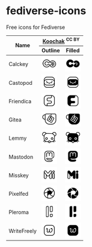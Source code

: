 # fediverse-icons
Free icons for Fediverse

<table>
	<thead>
		<tr>
			<th rowspan="2">Name</th>
			<th colspan="2"><a href="koochak/">Koochak</a> <sup>CC BY</sup></th>
		</tr>
		<tr>
			<th>Outline</th>
			<th>Filled</th>
		</tr>
	</thead>
	<tbody>
		<tr>
			<td>Calckey</td>
			<td><img src="koochak/outline/calckey.svg" style="width:3em;" /></td>
			<td><img src="koochak/filled/calckey.svg" style="width:3em;" /></td>
		</tr>
		<tr>
			<td>Castopod</td>
			<td><img src="koochak/outline/castopod.svg" style="width:3em;" /></td>
			<td><img src="koochak/filled/castopod.svg" style="width:3em;" /></td>
		</tr>
		<tr>
			<td>Friendica</td>
			<td><img src="koochak/outline/friendica.svg" style="width:3em;" /></td>
			<td><img src="koochak/filled/friendica.svg" style="width:3em;" /></td>
		</tr>
		<tr>
			<td>Gitea</td>
			<td><img src="koochak/outline/gitea.svg" style="width:3em;" /></td>
			<td><img src="koochak/filled/gitea.svg" style="width:3em;" /></td>
		</tr>
		<tr>
			<td>Lemmy</td>
			<td><img src="koochak/outline/lemmy.svg" style="width:3em;" /></td>
			<td><img src="koochak/filled/lemmy.svg" style="width:3em;" /></td>
		</tr>
		<tr>
			<td>Mastodon</td>
			<td><img src="koochak/outline/mastodon.svg" style="width:3em;" /></td>
			<td><img src="koochak/filled/mastodon.svg" style="width:3em;" /></td>
		</tr>
		<tr>
			<td>Misskey</td>
			<td><img src="koochak/outline/misskey.svg" style="width:3em;" /></td>
			<td><img src="koochak/filled/misskey.svg" style="width:3em;" /></td>
		</tr>
		<tr>
			<td>Pixelfed</td>
			<td><img src="koochak/outline/pixelfed.svg" style="width:3em;" /></td>
			<td><img src="koochak/filled/pixelfed.svg" style="width:3em;" /></td>
		</tr>
		<tr>
			<td>Pleroma</td>
			<td><img src="koochak/outline/pleroma.svg" style="width:3em;" /></td>
			<td><img src="koochak/filled/pleroma.svg" style="width:3em;" /></td>
		</tr>
		<tr>
			<td>WriteFreely</td>
			<td><img src="koochak/outline/writefreely.svg" style="width:3em;" /></td>
			<td><img src="koochak/filled/writefreely.svg" style="width:3em;" /></td>
		</tr>
	</tbody>
</table>
